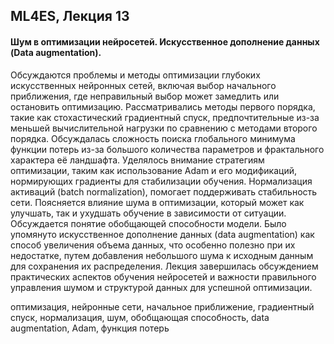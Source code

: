 ## ML4ES, Лекция 13

#### Шум в оптимизации нейросетей. Искусственное дополнение данных (Data augmentation).

Обсуждаются проблемы и методы оптимизации глубоких искусственных нейронных сетей, включая выбор начального приближения, где неправильный выбор может замедлить или остановить оптимизацию. Рассматривались методы первого порядка, такие как стохастический градиентный спуск, предпочтительные из-за меньшей вычислительной нагрузки по сравнению с методами второго порядка. Обсуждалась сложность поиска глобального минимума функции потерь из-за большого количества параметров и фрактального характера её ландшафта. Уделялось внимание стратегиям оптимизации, таким как использование Adam и его модификаций, нормирующих градиенты для стабилизации обучения. Нормализация активаций (batch normalization), помогает поддерживать стабильность сети. Поясняется влияние шума в оптимизации, который может как улучшать, так и ухудшать обучение в зависимости от ситуации. Обсуждается понятие обобщающей способности модели. Было упомянуто искусственное дополнение данных (data augmentation) как способ увеличения объема данных, что особенно полезно при их недостатке, путем добавления небольшого шума к исходным данным для сохранения их распределения. Лекция завершилась обсуждением практических аспектов обучения нейросетей и важности правильного управления шумом и структурой данных для успешной оптимизации.



оптимизация, нейронные сети, начальное приближение, градиентный спуск, нормализация, шум, обобщающая способность, data augmentation, Adam, функция потерь